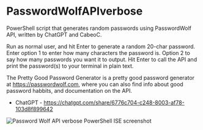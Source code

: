 # PasswordWolfAPIverbose
PowerShell script that generates random passwords using PasswordWolf API, written by ChatGPT and CabeoC.

Run as normal user, and hit Enter to generate a random 20-char password. Enter option 1 to enter how many characters the password is. Option 2 to say how many passwords you want it to output. Hit Enter to call the API and print the password(s) to your terminal in plain text.

The Pretty Good Password Generator is a pretty good password generator at https://passwordwolf.com, where you can also find info about good password habbits, and documentation on the API.

* ChatGPT - https://chatgpt.com/share/6776c704-c248-8003-af78-103d8f899642

![Password Wolf API verbose PowerShell ISE screenshot](https://github.com/user-attachments/assets/b805635f-2f81-4638-91de-deb8624a4016)
